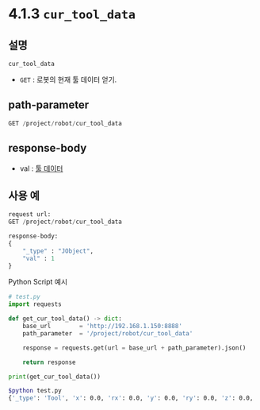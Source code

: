 ﻿# 4.1.3 `cur_tool_data`

## 설명

`cur_tool_data`

- `GET` : 로봇의 현재 툴 데이터 얻기.

## path-parameter

```python
GET /project/robot/cur_tool_data
```

## response-body

- val : [툴 데이터](/99-schema/tool_data.md)

## 사용 예

```python
request url:
GET /project/robot/cur_tool_data

response-body:
{
    "_type" : "JObject",
    "val" : 1
}
```

Python Script 예시

```python
# test.py
import requests

def get_cur_tool_data() -> dict:
    base_url        = 'http://192.168.1.150:8888'
    path_parameter  = '/project/robot/cur_tool_data'

    response = requests.get(url = base_url + path_parameter).json()

    return response

print(get_cur_tool_data())
```
```sh
$python test.py
{'_type': 'Tool', 'x': 0.0, 'rx': 0.0, 'y': 0.0, 'ry': 0.0, 'z': 0.0, 'rz': 0.0, 'cy': 0.0, 'mass': 20.0, 'cx': 100.0, 'cz': 65.0, 'ixx': 0.059, 'iyy': 0.061, 'izz': 0.075, 'bias_0': 0.0, 'bias_1': 0.0, 'bias_2': 0.0, 'mass_esti': 20.0, 'bias_3': 0.0, 'bias_4': 0.0, 'bias_5': 0.0}
```